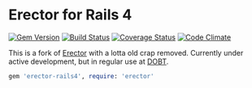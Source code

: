 Erector for Rails 4
=====

[![Gem Version](https://badge.fury.io/rb/erector-rails4.png)](http://badge.fury.io/rb/erector-rails4) [![Build Status](https://travis-ci.org/ajb/erector-rails4.png?branch=master)](https://travis-ci.org/ajb/erector-rails4) [![Coverage Status](https://coveralls.io/repos/ajb/erector-rails4/badge.png)](https://coveralls.io/r/ajb/erector-rails4) [![Code Climate](https://codeclimate.com/github/ajb/erector-rails4.png)](https://codeclimate.com/github/ajb/erector-rails4)

This is a fork of [Erector](https://github.com/erector/erector) with a lotta old crap removed. Currently under active development, but in regular use at [DOBT](https://www.github.com/dobtco).

```ruby
gem 'erector-rails4', require: 'erector'
```
